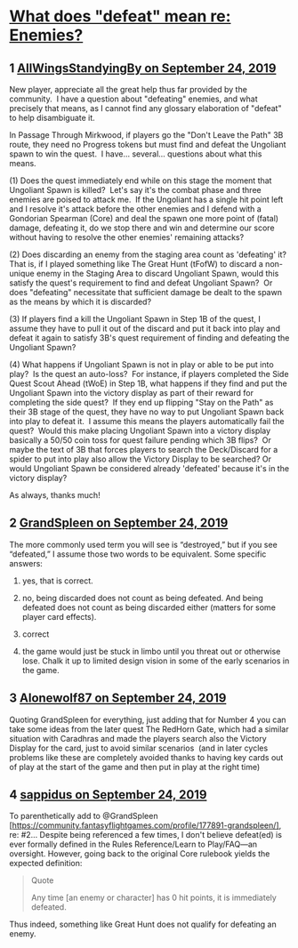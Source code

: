 # [What does &quot;defeat&quot; mean re: Enemies?](https://community.fantasyflightgames.com/topic/300400-what-does-defeat-mean-re-enemies/)

## 1 [AllWingsStandyingBy on September 24, 2019](https://community.fantasyflightgames.com/topic/300400-what-does-defeat-mean-re-enemies/?do=findComment&comment=3792253)

New player, appreciate all the great help thus far provided by the community.  I have a question about "defeating" enemies, and what precisely that means, as I cannot find any glossary elaboration of "defeat" to help disambiguate it.

In Passage Through Mirkwood, if players go the "Don't Leave the Path" 3B route, they need no Progress tokens but must find and defeat the Ungoliant spawn to win the quest.  I have... several... questions about what this means.


(1) Does the quest immediately end while on this stage the moment that Ungoliant Spawn is killed?  Let's say it's the combat phase and three enemies are poised to attack me.  If the Ungoliant has a single hit point left and I resolve it's attack before the other enemies and I defend with a Gondorian Spearman (Core) and deal the spawn one more point of (fatal) damage, defeating it, do we stop there and win and determine our score without having to resolve the other enemies' remaining attacks?

(2) Does discarding an enemy from the staging area count as 'defeating' it?  That is, if I played something like The Great Hunt (tFofW) to discard a non-unique enemy in the Staging Area to discard Ungoliant Spawn, would this satisfy the quest's requirement to find and defeat Ungoliant Spawn?  Or does "defeating" necessitate that sufficient damage be dealt to the spawn as the means by which it is discarded?

(3) If players find a kill the Ungoliant Spawn in Step 1B of the quest, I assume they have to pull it out of the discard and put it back into play and defeat it again to satisfy 3B's quest requirement of finding and defeating the Ungoliant Spawn?

(4) What happens if Ungoliant Spawn is not in play or able to be put into play?  Is the quest an auto-loss?  For instance, if players completed the Side Quest Scout Ahead (tWoE) in Step 1B, what happens if they find and put the Ungoliant Spawn into the victory display as part of their reward for completing the side quest?  If they end up flipping "Stay on the Path" as their 3B stage of the quest, they have no way to put Ungoliant Spawn back into play to defeat it.  I assume this means the players automatically fail the quest?  Would this make placing Ungoliant Spawn into a victory display basically a 50/50 coin toss for quest failure pending which 3B flips?  Or maybe the text of 3B that forces players to search the Deck/Discard for a spider to put into play also allow the Victory Display to be searched? Or would Ungoliant Spawn be considered already 'defeated' because it's in the victory display?



As always, thanks much!

## 2 [GrandSpleen on September 24, 2019](https://community.fantasyflightgames.com/topic/300400-what-does-defeat-mean-re-enemies/?do=findComment&comment=3792268)

The more commonly used term you will see is “destroyed,” but if you see “defeated,” I assume those two words to be equivalent. Some specific answers: 

1) yes, that is correct. 

2) no, being discarded does not count as being defeated. And being defeated does not count as being discarded either (matters for some player card effects). 

3) correct

4) the game would just be stuck in limbo until you threat out or otherwise lose. Chalk it up to limited design vision in some of the early scenarios in the game. 

## 3 [Alonewolf87 on September 24, 2019](https://community.fantasyflightgames.com/topic/300400-what-does-defeat-mean-re-enemies/?do=findComment&comment=3792278)

Quoting GrandSpleen for everything, just adding that for Number 4 you can take some ideas from the later quest The RedHorn Gate, which had a similar situation with Caradhras and made the players search also the Victory Display for the card, just to avoid similar scenarios  (and in later cycles problems like these are completely avoided thanks to having key cards out of play at the start of the game and then put in play at the right time)

## 4 [sappidus on September 24, 2019](https://community.fantasyflightgames.com/topic/300400-what-does-defeat-mean-re-enemies/?do=findComment&comment=3792279)

To parenthetically add to @GrandSpleen [https://community.fantasyflightgames.com/profile/177891-grandspleen/], re: #2… Despite being referenced a few times, I don't believe defeat(ed) is ever formally defined in the Rules Reference/Learn to Play/FAQ—an oversight. However, going back to the original Core rulebook yields the expected definition:

> Quote
> 
> Any time [an enemy or character] has 0 hit points, it is immediately defeated.

Thus indeed, something like Great Hunt does not qualify for defeating an enemy.

